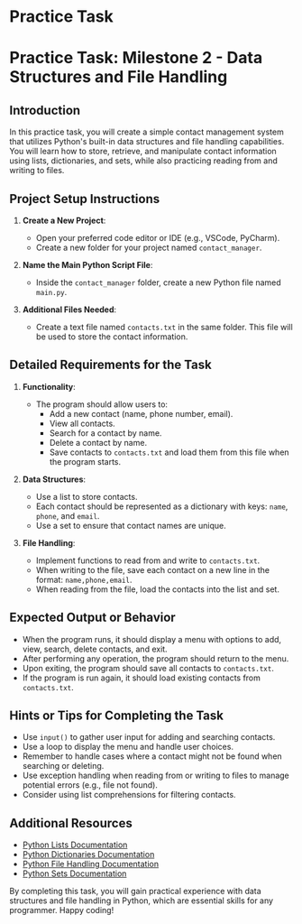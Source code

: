 # Practice Task

# Practice Task: Milestone 2 - Data Structures and File Handling

## Introduction
In this practice task, you will create a simple contact management system that utilizes Python's built-in data structures and file handling capabilities. You will learn how to store, retrieve, and manipulate contact information using lists, dictionaries, and sets, while also practicing reading from and writing to files.

## Project Setup Instructions

1. **Create a New Project**: 
   - Open your preferred code editor or IDE (e.g., VSCode, PyCharm).
   - Create a new folder for your project named `contact_manager`.

2. **Name the Main Python Script File**: 
   - Inside the `contact_manager` folder, create a new Python file named `main.py`.

3. **Additional Files Needed**: 
   - Create a text file named `contacts.txt` in the same folder. This file will be used to store the contact information.

## Detailed Requirements for the Task

1. **Functionality**:
   - The program should allow users to:
     - Add a new contact (name, phone number, email).
     - View all contacts.
     - Search for a contact by name.
     - Delete a contact by name.
     - Save contacts to `contacts.txt` and load them from this file when the program starts.

2. **Data Structures**:
   - Use a list to store contacts.
   - Each contact should be represented as a dictionary with keys: `name`, `phone`, and `email`.
   - Use a set to ensure that contact names are unique.

3. **File Handling**:
   - Implement functions to read from and write to `contacts.txt`.
   - When writing to the file, save each contact on a new line in the format: `name,phone,email`.
   - When reading from the file, load the contacts into the list and set.

## Expected Output or Behavior

- When the program runs, it should display a menu with options to add, view, search, delete contacts, and exit.
- After performing any operation, the program should return to the menu.
- Upon exiting, the program should save all contacts to `contacts.txt`.
- If the program is run again, it should load existing contacts from `contacts.txt`.

## Hints or Tips for Completing the Task

- Use `input()` to gather user input for adding and searching contacts.
- Use a loop to display the menu and handle user choices.
- Remember to handle cases where a contact might not be found when searching or deleting.
- Use exception handling when reading from or writing to files to manage potential errors (e.g., file not found).
- Consider using list comprehensions for filtering contacts.

## Additional Resources

- [Python Lists Documentation](https://docs.python.org/3/tutorial/introduction.html#lists)
- [Python Dictionaries Documentation](https://docs.python.org/3/tutorial/datastructures.html#dictionaries)
- [Python File Handling Documentation](https://docs.python.org/3/tutorial/inputoutput.html#reading-and-writing-files)
- [Python Sets Documentation](https://docs.python.org/3/tutorial/datastructures.html#sets)

By completing this task, you will gain practical experience with data structures and file handling in Python, which are essential skills for any programmer. Happy coding!